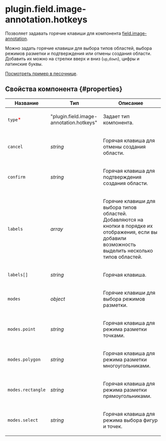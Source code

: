 # plugin.field.image-annotation.hotkeys

Позволяет задавать горячие клавиши для компонента [field.image-annotation](field.image-annotation.md).

Можно задать горячие клавиши для выбора типов областей, выбора режимов разметки и подтверждения или отмены создания области. Добавить их можно на стрелки вверх и вниз (`up`,`down`), цифры и латинские буквы.

[Посмотреть пример в песочнице](https://clck.ru/TSC6f).

## Свойства компонента {#properties}

| Название                                 | Тип                                     | Описание                                                                                                                                                          |
| ---------------------------------------- | --------------------------------------- | ----------------------------------------------------------------------------------------------------------------------------------------------------------------- |
| `type`<span style="color: red">\*</span> | "plugin.field.image-annotation.hotkeys" | <p>Задает тип компонента.</p>                                                                                                                                     |
| `cancel`                                 | _string_                                | <p>Горячая клавиша для отмены создания области.</p>                                                                                                               |
| `confirm`                                | _string_                                | <p>Горячая клавиша для подтверждения создания области.</p>                                                                                                        |
| `labels`                                 | _array_                                 | <p>Горячие клавиши для выбора типов областей. Добавляются на кнопки в порядке их отображения, если вы добавили возможность выделить несколько типов областей.</p> |
| `labels[]`                               | _string_                                | <p>Горячая клавиша.</p>                                                                                                                                           |
| `modes`                                  | _object_                                | <p>Горячие клавиши для выбора режимов разметки.</p>                                                                                                               |
| `modes.point`                            | _string_                                | <p>Горячая клавиша для режима разметки точками.</p>                                                                                                               |
| `modes.polygon`                          | _string_                                | <p>Горячая клавиша для режима разметки многоугольниками.</p>                                                                                                      |
| `modes.rectangle`                        | _string_                                | <p>Горячая клавиша для режима разметки прямоугольниками.</p>                                                                                                      |
| `modes.select`                           | _string_                                | <p>Горячая клавиша для режима выбора фигур и точек.</p>                                                                                                           |
